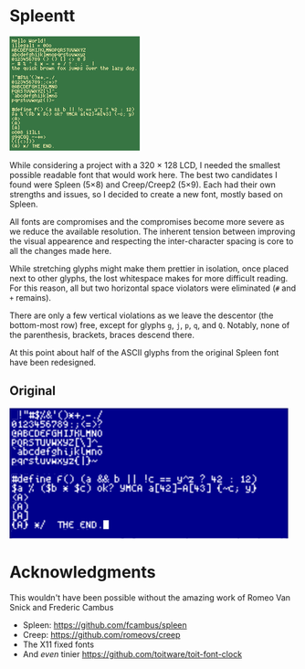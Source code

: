 # Spleentt

![spleentt](images/spleentt.png  "All ASCII characters in this (spleentt) font, with code snippets")

While considering a project with a 320 × 128 LCD, I needed the
smallest possible readable font that would work here.  The best two
candidates I found were Spleen (5×8) and Creep/Creep2 (5×9).  Each
had their own strengths and issues, so I decided to create a new font,
mostly based on Spleen.

All fonts are compromises and the compromises become more severe as we
reduce the available resolution.  The inherent tension between
improving the visual appearence and respecting the inter-character
spacing is core to all the changes made here.

While stretching glyphs might make them prettier in isolation, once
placed next to other glyphs, the lost whitespace makes for more
difficult reading.  For this reason, all but two horizontal space
violators were eliminated (`#` and `+` remains).

There are only a few vertical violations as we leave the descentor
(the bottom-most row) free, except for glyphs `g`, `j`, `p`, `q`, and
`Q`.  Notably, none of the parenthesis, brackets, braces descend
there.

At this point about half of the ASCII glyphs from the original Spleen font
have been redesigned.

## Original

![spleen](images/spleen.png  "All ASCII characters in the original spleen font")

# Acknowledgments

This wouldn't have been possible without the amazing work of Romeo Van
Snick and Frederic Cambus

* Spleen: https://github.com/fcambus/spleen
* Creep: https://github.com/romeovs/creep
* The X11 fixed fonts
* And _even_ tinier https://github.com/toitware/toit-font-clock
